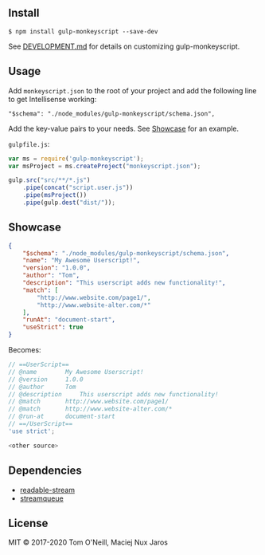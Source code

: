 ## Install

```
$ npm install gulp-monkeyscript --save-dev
```

See [DEVELOPMENT.md](DEVELOPMENT.md) for details on customizing gulp-monkeyscript.

## Usage

Add `monkeyscript.json` to the root of your project and add the following line to get Intellisense working:
```
"$schema": "./node_modules/gulp-monkeyscript/schema.json",
```
Add the key-value pairs to your needs. See <a href="#showcase">Showcase</a> for an example.

`gulpfile.js`:

```js
var ms = require('gulp-monkeyscript');
var msProject = ms.createProject("monkeyscript.json");

gulp.src("src/**/*.js")
	.pipe(concat("script.user.js"))
    .pipe(msProject())
	.pipe(gulp.dest("dist/"));

```

## Showcase
```json
{
    "$schema": "./node_modules/gulp-monkeyscript/schema.json",
    "name": "My Awesome Userscript!",
    "version": "1.0.0",
    "author": "Tom",
    "description": "This userscript adds new functionality!",
    "match": [
        "http://www.website.com/page1/",
        "http://www.website-alter.com/*"
    ],
    "runAt": "document-start",
    "useStrict": true
}
```

Becomes:

```js
// ==UserScript==
// @name		My Awesome Userscript!
// @version		1.0.0
// @author		Tom
// @description		This userscript adds new functionality!
// @match		http://www.website.com/page1/
// @match		http://www.website-alter.com/*
// @run-at		document-start
// ==/UserScript==
'use strict';

<other source>
```

## Dependencies
- <a href="https://www.npmjs.com/package/readable-stream">readable-stream</a>
- <a href="https://www.npmjs.com/package/streamqueue">streamqueue</a>


## License

MIT © 2017-2020 Tom O'Neill, Maciej Nux Jaros
